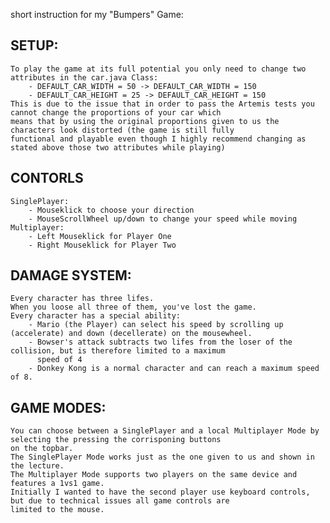 short instruction for my "Bumpers" Game:
    
SETUP:
- 
    To play the game at its full potential you only need to change two attributes in the car.java Class:
        - DEFAULT_CAR_WIDTH = 50 -> DEFAULT_CAR_WIDTH = 150
        - DEFAULT_CAR_HEIGHT = 25 -> DEFAULT_CAR_HEIGHT = 150
    This is due to the issue that in order to pass the Artemis tests you cannot change the proportions of your car which
    means that by using the original proportions given to us the characters look distorted (the game is still fully
    functional and playable even though I highly recommend changing as stated above those two attributes while playing)

CONTORLS
-
    SinglePlayer:
        - Mouseklick to choose your direction
        - MouseScrollWheel up/down to change your speed while moving
    Multiplayer:
        - Left Mouseklick for Player One
        - Right Mouseklick for Player Two


DAMAGE SYSTEM:
-
    Every character has three lifes. 
    When you loose all three of them, you've lost the game.
    Every character has a special ability:
        - Mario (the Player) can select his speed by scrolling up (accelerate) and down (decellerate) on the mousewheel.
        - Bowser's attack subtracts two lifes from the loser of the collision, but is therefore limited to a maximum 
          speed of 4
        - Donkey Kong is a normal character and can reach a maximum speed of 8. 

GAME MODES:
- 
    You can choose between a SinglePlayer and a local Multiplayer Mode by selecting the pressing the corrisponing buttons 
    on the topbar.
    The SinglePlayer Mode works just as the one given to us and shown in the lecture.
    The Multiplayer Mode supports two players on the same device and features a 1vs1 game.
    Initially I wanted to have the second player use keyboard controls, but due to technical issues all game controls are 
    limited to the mouse.